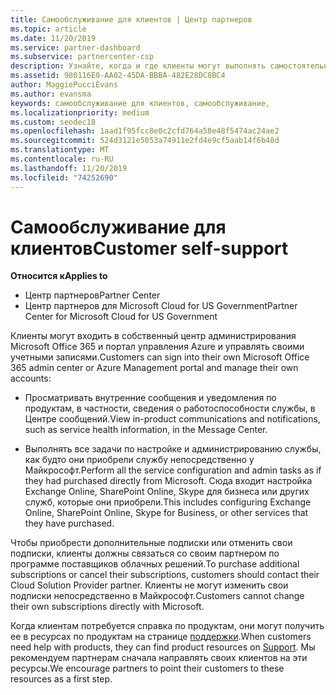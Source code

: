 ```yaml
---
title: Самообслуживание для клиентов | Центр партнеров
ms.topic: article
ms.date: 11/20/2019
ms.service: partner-dashboard
ms.subservice: partnercenter-csp
description: Узнайте, когда и где клиенты могут выполнять самостоятельную поддержку для управления собственными учетными записями, а также когда они должны обратиться к своему партнеру поставщика облачных решений.
ms.assetid: 980116E0-AA02-45DA-BBBA-482E28DC8BC4
author: MaggiePucciEvans
ms.author: evansma
keywords: самообслуживание для клиентов, самообслуживание,
ms.localizationpriority: medium
ms.custom: seodec18
ms.openlocfilehash: 1aad1f95fcc8e0c2cfd764a58e48f5474ac24ae2
ms.sourcegitcommit: 524d3121e5053a74911e2fd4e9cf5aab14f6b48d
ms.translationtype: MT
ms.contentlocale: ru-RU
ms.lasthandoff: 11/20/2019
ms.locfileid: "74252690"
---
```

# <a name="customer-self-support"></a><span data-ttu-id="8454f-104">Самообслуживание для клиентов</span><span class="sxs-lookup"><span data-stu-id="8454f-104">Customer self-support</span></span>

<span data-ttu-id="8454f-105">**Относится к**</span><span class="sxs-lookup"><span data-stu-id="8454f-105">**Applies to**</span></span>

-  <span data-ttu-id="8454f-106">Центр партнеров</span><span class="sxs-lookup"><span data-stu-id="8454f-106">Partner Center</span></span>
-  <span data-ttu-id="8454f-107">Центр партнеров для Microsoft Cloud for US Government</span><span class="sxs-lookup"><span data-stu-id="8454f-107">Partner Center for Microsoft Cloud for US Government</span></span>


<span data-ttu-id="8454f-108">Клиенты могут входить в собственный центр администрирования Microsoft Office 365 и портал управления Azure и управлять своими учетными записями.</span><span class="sxs-lookup"><span data-stu-id="8454f-108">Customers can sign into their own Microsoft Office 365 admin center or Azure Management portal and manage their own accounts:</span></span>

-   <span data-ttu-id="8454f-109">Просматривать внутренние сообщения и уведомления по продуктам, в частности, сведения о работоспособности службы, в Центре сообщений.</span><span class="sxs-lookup"><span data-stu-id="8454f-109">View in-product communications and notifications, such as service health information, in the Message Center.</span></span>

-   <span data-ttu-id="8454f-110">Выполнять все задачи по настройке и администрированию службы, как будто они приобрели службу непосредственно у Майкрософт.</span><span class="sxs-lookup"><span data-stu-id="8454f-110">Perform all the service configuration and admin tasks as if they had purchased directly from Microsoft.</span></span> <span data-ttu-id="8454f-111">Сюда входит настройка Exchange Online, SharePoint Online, Skype для бизнеса или других служб, которые они приобрели.</span><span class="sxs-lookup"><span data-stu-id="8454f-111">This includes configuring Exchange Online, SharePoint Online, Skype for Business, or other services that they have purchased.</span></span>

<span data-ttu-id="8454f-112">Чтобы приобрести дополнительные подписки или отменить свои подписки, клиенты должны связаться со своим партнером по программе поставщиков облачных решений.</span><span class="sxs-lookup"><span data-stu-id="8454f-112">To purchase additional subscriptions or cancel their subscriptions, customers should contact their Cloud Solution Provider partner.</span></span> <span data-ttu-id="8454f-113">Клиенты не могут изменить свои подписки непосредственно в Майкрософт.</span><span class="sxs-lookup"><span data-stu-id="8454f-113">Customers cannot change their own subscriptions directly with Microsoft.</span></span>

<span data-ttu-id="8454f-114">Когда клиентам потребуется справка по продуктам, они могут получить ее в ресурсах по продуктам на странице [поддержки](https://partnercenter.microsoft.com/partner/support).</span><span class="sxs-lookup"><span data-stu-id="8454f-114">When customers need help with products, they can find product resources on [Support](https://partnercenter.microsoft.com/partner/support).</span></span> <span data-ttu-id="8454f-115">Мы рекомендуем партнерам сначала направлять своих клиентов на эти ресурсы.</span><span class="sxs-lookup"><span data-stu-id="8454f-115">We encourage partners to point their customers to these resources as a first step.</span></span>

 

 



